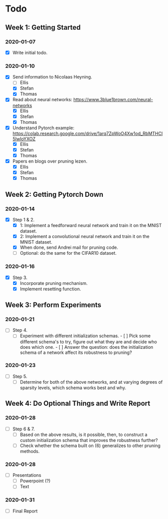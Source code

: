 # Todo

## Week 1: Getting Started
### 2020-01-07
- [x] Write initial todo.

### 2020-01-10
- [x] Send information to Nicolaas Heyning.
    - [ ] Ellis
    - [x] Stefan
    - [x] Thomas
- [x] Read about neural networks: https://www.3blue1brown.com/neural-networks
    - [X] Ellis
    - [x] Stefan
    - [x] Thomas
- [x] Understand Pytorch example: https://colab.research.google.com/drive/1arq7ZpWoO4Xw1od_RbMTHCl5IwIoYXOZ
    - [X] Ellis
    - [X] Stefan
    - [x] Thomas
- [x] Papers en blogs over pruning lezen.
    - [X] Ellis
    - [X] Stefan
    - [x] Thomas

## Week 2: Getting Pytorch Down
### 2020-01-14
- [x] Step 1 & 2.
    - [x] 1: Implement a feedforward neural network and train it on the MNIST dataset.
    - [x] 2: Implement a convolutional neural network and train it on the MNIST dataset.
    - [x] When done, send Andrei mail for pruning code.
    - [ ] Optional: do the same for the CIFAR10 dataset.

### 2020-01-16
- [x] Step 3.
    - [x] Incorporate pruning mechanism.
    - [x] Implement resetting function.

## Week 3: Perform Experiments
### 2020-01-21
- [ ] Step 4.
    - [ ] Experiment with different initialization schemas.
          - [ ] Pick some different schema's to try, figure out what they are
                and decide who does which one.
          - [ ] Answer the question: does the initialization schema of a
            network affect its robustness to pruning?

### 2020-01-23
- [ ] Step 5.
    - [ ] Determine for both of the above networks, and at varying degrees of
          sparsity levels, which schema works best and why.

## Week 4: Do Optional Things and Write Report
### 2020-01-28
- [ ] Step 6 & 7.
    - [ ] Based on the above results, is it possible, then, to construct a
          custom initialization schema that improves the robustness further?
    - [ ] Check whether the schema built on (6) generalizes to other pruning methods.

### 2020-01-28
- [ ] Presentations
    - [ ] Powerpoint (?)
    - [ ] Text

### 2020-01-31
- [ ] Final Report
